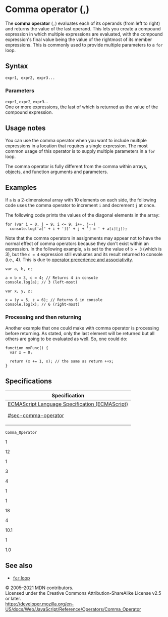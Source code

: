 # Comma operator (,)

The **comma operator** (`,`) evaluates each of its operands (from left to right) and returns the value of the last operand. This lets you create a compound expression in which multiple expressions are evaluated, with the compound expression's final value being the value of the rightmost of its member expressions. This is commonly used to provide multiple parameters to a `for` loop.

## Syntax

    expr1, expr2, expr3...

### Parameters

`expr1`, `expr2`, `expr3`...  
One or more expressions, the last of which is returned as the value of the compound expression.

## Usage notes

You can use the comma operator when you want to include multiple expressions in a location that requires a single expression. The most common usage of this operator is to supply multiple parameters in a `for` loop.

The comma operator is fully different from the comma within arrays, objects, and function arguments and parameters.

## Examples

If `a` is a 2-dimensional array with 10 elements on each side, the following code uses the comma operator to increment `i` and decrement `j` at once.

The following code prints the values of the diagonal elements in the array:

    for (var i = 0, j = 9; i <= 9; i++, j--)
      console.log('a[' + i + '][' + j + '] = ' + a[i][j]);

Note that the comma operators in assignments may appear not to have the normal effect of comma operators because they don't exist within an expression. In the following example, `a` is set to the value of `b = 3` (which is 3), but the `c = 4` expression still evaluates and its result returned to console (i.e., 4). This is due to [operator precedence and associativity](operator_precedence).

    var a, b, c;

    a = b = 3, c = 4; // Returns 4 in console
    console.log(a); // 3 (left-most)

    var x, y, z;

    x = (y = 5, z = 6); // Returns 6 in console
    console.log(x); // 6 (right-most)

### Processing and then returning

Another example that one could make with comma operator is processing before returning. As stated, only the last element will be returned but all others are going to be evaluated as well. So, one could do:

    function myFunc() {
      var x = 0;

      return (x += 1, x); // the same as return ++x;
    }

## Specifications

<table><thead><tr class="header"><th>Specification</th></tr></thead><tbody><tr class="odd"><td><a href="https://tc39.es/ecma262/#sec-comma-operator">ECMAScript Language Specification (ECMAScript) 
<br/>


<span class="small">#sec-comma-operator</span></a></td></tr></tbody></table>

`Comma_Operator`

1

12

1

3

4

1

1

18

4

10.1

1

1.0

## See also

-   [`for` loop](../statements/for)

© 2005–2021 MDN contributors.  
Licensed under the Creative Commons Attribution-ShareAlike License v2.5 or later.  
<a href="https://developer.mozilla.org/en-US/docs/Web/JavaScript/Reference/Operators/Comma_Operator" class="_attribution-link">https://developer.mozilla.org/en-US/docs/Web/JavaScript/Reference/Operators/Comma_Operator</a>
